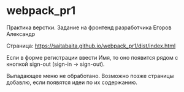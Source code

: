 # webpack_pr1
 Практика верстки. Задание на фронтенд разработчика Егоров Александр
 
 Страница: https://saitabaita.github.io/webpack_pr1/dist/index.html
 
Если в форме регистрации ввести Имя, то оно появится рядом с кнопкой sign-out (sign-in -> sign-out).

Выпадающее меню не обработано. Возможно позже страницы добавлю, если появятся идеи по их содержанию.

